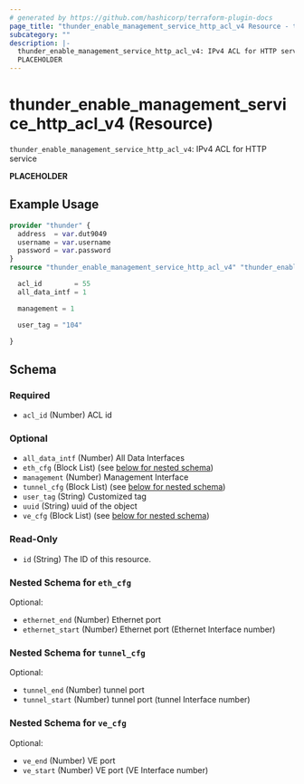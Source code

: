 ```yaml
---
# generated by https://github.com/hashicorp/terraform-plugin-docs
page_title: "thunder_enable_management_service_http_acl_v4 Resource - terraform-provider-thunder"
subcategory: ""
description: |-
  thunder_enable_management_service_http_acl_v4: IPv4 ACL for HTTP service
  PLACEHOLDER
---
```


# thunder_enable_management_service_http_acl_v4 (Resource)

`thunder_enable_management_service_http_acl_v4`: IPv4 ACL for HTTP service

__PLACEHOLDER__

## Example Usage

```terraform
provider "thunder" {
  address  = var.dut9049
  username = var.username
  password = var.password
}
resource "thunder_enable_management_service_http_acl_v4" "thunder_enable_management_service_http_acl_v4" {

  acl_id        = 55
  all_data_intf = 1

  management = 1

  user_tag = "104"

}
```

<!-- schema generated by tfplugindocs -->
## Schema

### Required

- `acl_id` (Number) ACL id

### Optional

- `all_data_intf` (Number) All Data Interfaces
- `eth_cfg` (Block List) (see [below for nested schema](#nestedblock--eth_cfg))
- `management` (Number) Management Interface
- `tunnel_cfg` (Block List) (see [below for nested schema](#nestedblock--tunnel_cfg))
- `user_tag` (String) Customized tag
- `uuid` (String) uuid of the object
- `ve_cfg` (Block List) (see [below for nested schema](#nestedblock--ve_cfg))

### Read-Only

- `id` (String) The ID of this resource.

<a id="nestedblock--eth_cfg"></a>
### Nested Schema for `eth_cfg`

Optional:

- `ethernet_end` (Number) Ethernet port
- `ethernet_start` (Number) Ethernet port (Ethernet Interface number)


<a id="nestedblock--tunnel_cfg"></a>
### Nested Schema for `tunnel_cfg`

Optional:

- `tunnel_end` (Number) tunnel port
- `tunnel_start` (Number) tunnel port (tunnel Interface number)


<a id="nestedblock--ve_cfg"></a>
### Nested Schema for `ve_cfg`

Optional:

- `ve_end` (Number) VE port
- `ve_start` (Number) VE port (VE Interface number)


